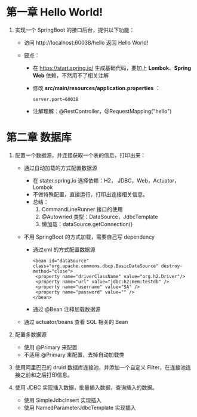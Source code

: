 # 第一章 Hello World!

1. 实现一个 SpringBoot 的接口后台，提供以下功能：

   - 访问 http://localhost:60038/hello 返回 Hello World!

   - 要点：

     - 在 https://start.spring.io/ 生成基础代码，要加上 **Lombok**、**Spring Web** 依赖，不然用不了相关注解

     - 修改 **src/main/resources/application.properties** ：

       ```
       server.port=60038
       ```

     - 注解理解：@RestController，@RequestMapping("hello")

# 第二章 数据库

1. 配置一个数据源，并连接获取一个表的信息，打印出来：

   - 通过自动加载的方式配置数据源

     - 在 stater.spring.io 选择依赖：H2， JDBC，Web，Actuator，Lombok
     - 不做特殊配置，直接运行，打印出连接相关信息。
     - 总结：
       1. CommandLineRunner 接口的使用
       2. @Autowried 类型：DataSource，JdbcTemplate
       3. 懒加载：dataSource.getConnection()

   - 不用 SpringBoot 的方式加载，需要自己写 dependency

     - 通过xml 的方式配置数据源

       ```
       <bean id="dataSource" class="org.apache.commons.dbcp.BasicDataSource" destroy-method="close">
       	<property name="driverClassName" value="org.h2.Driver"/>
       	<property name="url" value="jdbc:h2:mem:testdb" />
       	<property name="username" value="SA" />
       	<property name="password" value="" />
       </bean>
       ```

     - 通过 @Bean 注释加载数据源

   - 通过 actuator/beans 查看 SQL 相关的 Bean

2. 配置多数据源
   - 使用 @Primary 来配置
   - 不适用 @Primary 来配置，去掉自动加载类
3. 使用阿里巴巴的 druid 数据库连接池，并添加一个自定义 Filter，在连接池连接之前和之后打印信息。
4. 使用 JDBC 实现插入数据，批量插入数据，查询插入的数据。
   - 使用 SimpleJdbcInsert 实现插入
   - 使用 NamedParameterJdbcTemplate 实现插入